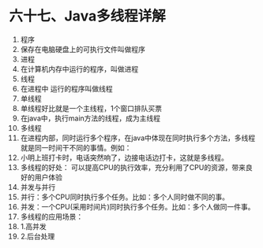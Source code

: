 # 六十七、Java多线程详解

1. 程序
2. 保存在电脑硬盘上的可执行文件叫做程序
3. 进程
4. 在计算机内存中运行的程序，叫做进程
5. 线程
6. 在进程中 运行的程序叫做线程
7. 单线程
8. 单线程好比就是一个主线程，1个窗口排队买票
9. 在java中，执行main方法的线程，成为主线程
10. 多线程
11. 在进程内部，同时运行多个程序，在java中体现在同时执行多个方法，多线程就是同一时间干不同的事情。例如：
12. 小明上班打卡时，电话突然响了，边接电话边打卡，这就是多线程。
13. 多线程的好处： 可以提高CPU的执行效率，充分利用了CPU的资源，带来良好的用户体验
14. 并发与并行
15. 并行：多个CPU同时执行多个任务。比如：多个人同时做不同的事。
16. 并发：一个CPU(采用时间片)同时执行多个任务。比如：多个人做同一件事。
17. 多线程的应用场景：
18. 1.高并发
19. 2.后台处理

